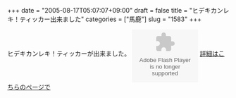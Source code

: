 +++
date = "2005-08-17T05:07:07+09:00"
draft = false
title = "ヒデキカンレキ！ティッカー出来ました"
categories = ["馬鹿"]
slug = "1583"
+++

ヒデキカンレキ！ティッカーが出来ました。
<object classid="clsid:d27cdb6e-ae6d-11cf-96b8-444553540000" codebase="http://fpdownload.macromedia.com/pub/shockwave/cabs/flash/swflash.cab#version=7,0,0,0" width="150" height="120" id="hideki" align="middle"><param name="allowScriptAccess" value="sameDomain" /><param name="movie" value="http://hbkr.jp/hideki/hideki.swf" /><param name="quality" value="high" /><param name="bgcolor" value="#ffffff" /><param name="wmode" value="transparent" /><embed src="http://hbkr.jp/hideki/hideki.swf" quality="high" wmode="transparent" bgcolor="#ffffff" width="150" height="120" name="hideki" align="middle" allowScriptAccess="sameDomain" type="application/x-shockwave-flash" pluginspage="http://www.macromedia.com/go/getflashplayer" /></object>
<a href="http://hbkr.jp/ticker/hideki/">詳細はこちらのページで</a>
<div style="display:none;">cticker</div>
